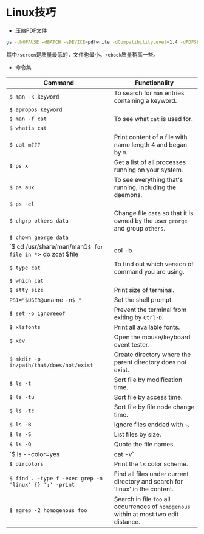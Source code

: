 # Linux技巧

* 压缩PDF文件

```bash
gs -dNOPAUSE -dBATCH -sDEVICE=pdfwrite -dCompatibilityLevel=1.4 -dPDFSETTINGS=/screen -sOutputFile=output.pdf 1.pdf
```

其中`/screen`是质量最低的，文件也最小。`/ebook`质量稍高一些。

* 命令集

| **Command**                              | **Functionality**                        |
| ---------------------------------------- | ---------------------------------------- |
| `$ man -k keyword`                       | To search for `man` entries containing a keyword. |
| `$ apropos keyword`                      |                                          |
| `$ man -f cat`                           | To see what `cat` is used for.           |
| `$ whatis cat`                           |                                          |
| `$ cat m???`                             | Print content of a file with name length 4 and began by `m`. |
| `$ ps x`                                 | Get a list of all processes running on your system. |
| `$ ps aux`                               | To see everything that's running, including the daemons. |
| `$ ps -el`                               |                                          |
| `$ chgrp others data`                    | Change file `data` so that it is owned by the user `george` and group `others`. |
| `$ chown george data`                    |                                          |
| `$ cd /usr/share/man/man1``$ for file in *``> do zcat $file | col -b | grep -i column | sed "s/^/$file:/"``> done` | Search for keyword `column` ignoring case in #man# pages removing the overstriking. |
| `$ type cat`                             | To find out which version of command you are using. |
| `$ which cat`                            |                                          |
| `$ stty size`                            | Print size of terminal.                  |
| `PS1="$USER@`uname -n`$ "`               | Set the shell prompt.                    |
| `$ set -o ignoreeof`                     | Prevent the terminal from exiting by `Ctrl-D`. |
| `$ xlsfonts`                             | Print all available fonts.               |
| `$ xev`                                  | Open the mouse/keyboard event tester.    |
| `$ mkdir -p in/path/that/does/not/exist` | Create directory where the parent directory does not exist. |
| `$ ls -t`                                | Sort file by modification time.          |
| `$ ls -tu`                               | Sort file by access time.                |
| `$ ls -tc`                               | Sort file by file node change time.      |
| `$ ls -B`                                | Ignore files endded with `~`.            |
| `$ ls -S`                                | List files by size.                      |
| `$ ls -Q`                                | Quote the file names.                    |
| `$ ls --color=yes | cat -v`              | Show the special characters in coloring. |
| `$ dircolors`                            | Print the `ls` color scheme.             |
| `$ find . -type f -exec grep -n 'linux' {} ';' -print` | Find all files under current directory and search for 'linux' in the content. |
| `$ agrep -2 homogenous foo`              | Search in file `foo` all occurrences of `homogenous` within at most two edit distance. |